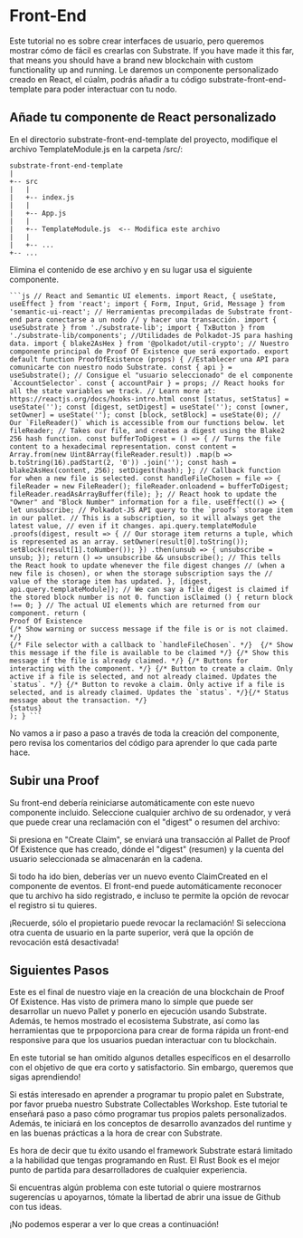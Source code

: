 # Front-End

Este tutorial no es sobre crear interfaces de usuario, pero queremos mostrar cómo de fácil es crearlas con Substrate. If you have made it this far, that means you should have a brand new blockchain with custom functionality up and running.
Le daremos un componente personalizado creado en React, el cúalm, podrás añadir a tu código substrate-front-end-template para poder interactuar con tu nodo.

## Añade tu componente de React personalizado

En el directorio substrate-front-end-template del proyecto, modifique el archivo TemplateModule.js en la carpeta /src/:

~~~
substrate-front-end-template
|
+-- src
|   |
|   +-- index.js
|   |
|   +-- App.js
|   |
|   +-- TemplateModule.js  <-- Modifica este archivo
|   |
|   +-- ...
+-- ...
~~~

Elimina el contenido de ese archivo y en su lugar usa el siguiente componente.
~~~
```js // React and Semantic UI elements. import React, { useState, useEffect } from 'react'; import { Form, Input, Grid, Message } from 'semantic-ui-react'; // Herramientas precompiladas de Substrate front-end para conectarse a un nodo // y hacer una transacción. import { useSubstrate } from './substrate-lib'; import { TxButton } from './substrate-lib/components'; //Utilidades de Polkadot-JS para hashing data. import { blake2AsHex } from '@polkadot/util-crypto'; // Nuestro componente principal de Proof Of Existence que será exportado. export default function ProofOfExistence (props) { //Establecer una API para comunicarte con nuestro nodo Substrate. const { api } = useSubstrate(); // Consigue el "usuario seleccionado" de el componente `AccountSelector`. const { accountPair } = props; // React hooks for all the state variables we track. // Learn more at: https://reactjs.org/docs/hooks-intro.html const [status, setStatus] = useState(''); const [digest, setDigest] = useState(''); const [owner, setOwner] = useState(''); const [block, setBlock] = useState(0); // Our `FileReader()` which is accessible from our functions below. let fileReader; // Takes our file, and creates a digest using the Blake2 256 hash function. const bufferToDigest = () => { // Turns the file content to a hexadecimal representation. const content = Array.from(new Uint8Array(fileReader.result)) .map(b => b.toString(16).padStart(2, '0')) .join(''); const hash = blake2AsHex(content, 256); setDigest(hash); }; // Callback function for when a new file is selected. const handleFileChosen = file => { fileReader = new FileReader(); fileReader.onloadend = bufferToDigest; fileReader.readAsArrayBuffer(file); }; // React hook to update the "Owner" and "Block Number" information for a file. useEffect(() => { let unsubscribe; // Polkadot-JS API query to the `proofs` storage item in our pallet. // This is a subscription, so it will always get the latest value, // even if it changes. api.query.templateModule .proofs(digest, result => { // Our storage item returns a tuple, which is represented as an array. setOwner(result[0].toString()); setBlock(result[1].toNumber()); }) .then(unsub => { unsubscribe = unsub; }); return () => unsubscribe && unsubscribe(); // This tells the React hook to update whenever the file digest changes // (when a new file is chosen), or when the storage subscription says the // value of the storage item has updated. }, [digest, api.query.templateModule]); // We can say a file digest is claimed if the stored block number is not 0. function isClaimed () { return block !== 0; } // The actual UI elements which are returned from our component. return (
Proof Of Existence
{/* Show warning or success message if the file is or is not claimed. */}
{/* File selector with a callback to `handleFileChosen`. */}  {/* Show this message if the file is available to be claimed */} {/* Show this message if the file is already claimed. */} {/* Buttons for interacting with the component. */} {/* Button to create a claim. Only active if a file is selected, and not already claimed. Updates the `status`. */} {/* Button to revoke a claim. Only active if a file is selected, and is already claimed. Updates the `status`. */}{/* Status message about the transaction. */}
{status}
); } ```
~~~ 

No vamos a ir paso a paso a través de toda la creación del componente, pero revisa los comentarios del código para aprender lo que cada parte hace.

## Subir una Proof

Su front-end debería reiniciarse automáticamente con este nuevo componente incluido. Seleccione cualquier archivo de su ordenador, y verá que puede crear una reclamación con el "digest" o resumen del archivo:

Si presiona en "Create Claim", se enviará una transacción al Pallet de Proof Of Existence que has creado, dónde el "digest" (resumen) y la cuenta del usuario seleccionada se almacenarán en la cadena.

Si todo ha ido bien, deberías ver un nuevo evento ClaimCreated en el componente de eventos. El front-end puede automáticamente reconocer que tu archivo ha sido registrado, e incluso te permite la opción de revocar el registro si tu quieres.

¡Recuerde, sólo el propietario puede revocar la reclamación! Si selecciona otra cuenta de usuario en la parte superior, verá que la opción de revocación está desactivada!

## Siguientes Pasos

Este es el final de nuestro viaje en la creación de una blockchain de Proof Of Existence.
Has visto de primera mano lo simple que puede ser desarrollar un nuevo Pallet y ponerlo en ejecución usando Substrate. Además, te hemos mostrado el ecosistema Substrate, así como las herramientas que te prpoporciona para crear de forma rápida un front-end responsive para que los usuarios puedan interactuar con tu blockchain.

En este tutorial se han omitido algunos detalles específicos en el desarrollo con el objetivo de que era corto y satisfactorio. Sin embargo, queremos que sigas aprendiendo!

Si estás interesado en aprender a programar tu propio palet en Substrate, por favor prueba nuestro Substrate Collectables Workshop. Este tutorial te enseñará paso a paso cómo programar tus propios palets personalizados. Además, te iniciará en los conceptos de desarrollo avanzados del runtime y en las buenas prácticas a la hora de crear con Substrate.

Es hora de decir que tu éxito usando el framework Substrate estará limitado a la habilidad que tengas programando en Rust. El Rust Book es el mejor punto de partida para desarrolladores de cualquier experiencia.

Si encuentras algún problema con este tutorial o quiere mostrarnos sugerencías u apoyarnos, tómate la libertad de abrir una issue de Github con tus ideas.

¡No podemos esperar a ver lo que creas a continuación!
